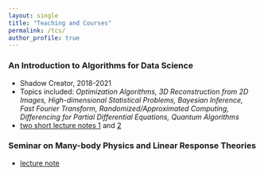 ```yaml
---
layout: single
title: "Teaching and Courses"
permalink: /tcs/
author_profile: true
---
```



### An Introduction to Algorithms for Data Science
* Shadow Creator, 2018-2021
* Topics included: *Optimization Algorithms, 3D Reconstruction from 2D Images, High-dimensional Statistical Problems, Bayesian Inference, Fast Fourier Transform, Randomized/Approximated Computing, Differencing for Partial Differential Equations, Quantum Algorithms*
* [two short lecture notes 1](https://bjcai-phys.github.io/images/Tu1-pp.pdf) and [2](https://bjcai-phys.github.io/images/Tu2-pp.pdf)

### Seminar on Many-body Physics and Linear Response Theories
* [lecture note](https://bjcai-phys.github.io/images/LectMB.pdf)
